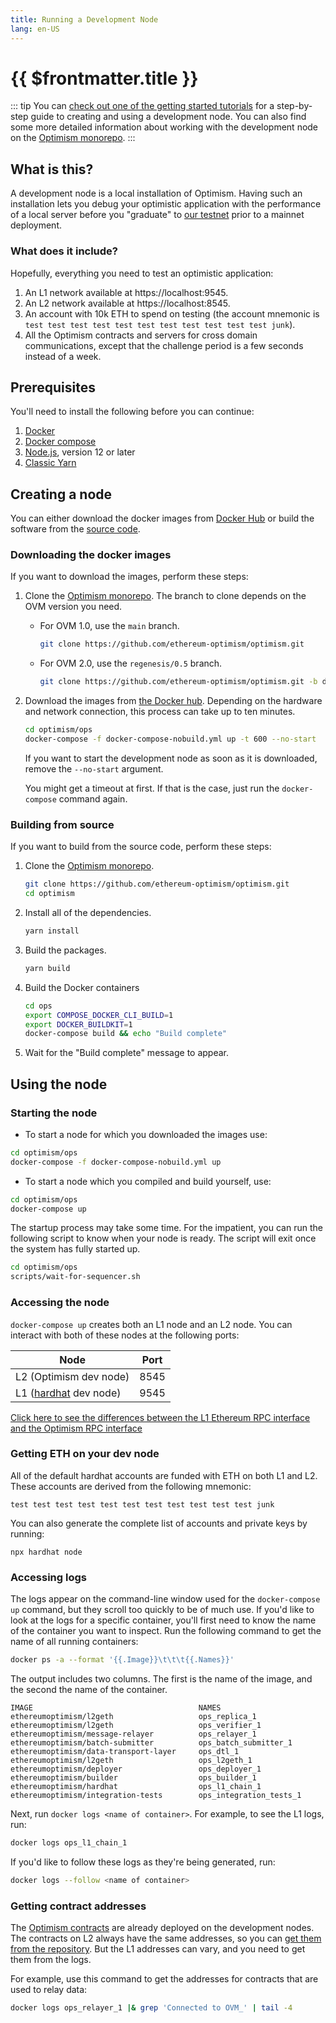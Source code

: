 ```yaml
---
title: Running a Development Node
lang: en-US
---
```


# {{ $frontmatter.title }}

::: tip
You can [check out one of the getting started tutorials](https://github.com/ethereum-optimism/optimism-tutorial/tree/main/hardhat) for a step-by-step guide to creating and using a development node.
You can also find some more detailed information about working with the development node on the [Optimism monorepo](https://github.com/ethereum-optimism/optimism#development-quick-start).
:::

## What is this?

A development node is a local installation of Optimism.
Having such an installation lets you debug your optimistic 
application with the performance of a local server before you 
"graduate" to 
[our testnet](../../infra/networks.md#optimism-kovan-testnet) prior
to a mainnet deployment.

### What does it include?

Hopefully, everything you need to test an optimistic application:

1. An L1 network available at https://localhost:9545.
1. An L2 network available at https://localhost:8545.
1. An account with 10k ETH to spend on testing (the account
   mnemonic is 
   `test test test test test test test test test test test junk`).
1. All the Optimism contracts and servers for cross
   domain communications, except that the challenge period is
   a few seconds instead of a week.   


## Prerequisites

You'll need to install the following before you can continue:

1. [Docker](https://www.docker.com/)
1. [Docker compose](https://docs.docker.com/compose/install/)
1. [Node.js](https://nodejs.org/en/), version 12 or later
1. [Classic Yarn](https://classic.yarnpkg.com/lang/en/)


## Creating a node

You can either download the docker images from [Docker 
Hub](https://hub.docker.com/u/ethereumoptimism) or build the software from the [source code](https://github.com/ethereum-optimism/optimism).


### Downloading the docker images

If you want to download the images, perform these steps:


1. Clone the [Optimism monorepo](https://github.com/ethereum-optimism/optimism).
   The branch to clone depends on the OVM version you need.

   - For OVM 1.0, use the `main` branch.

     ```sh
     git clone https://github.com/ethereum-optimism/optimism.git
     ```

   - For OVM 2.0, use the `regenesis/0.5` branch.

     ```sh
     git clone https://github.com/ethereum-optimism/optimism.git -b develop
     
     ```

2. Download the images from [the Docker 
   hub](https://hub.docker.com/u/ethereumoptimism). Depending on the hardware
   and network connection, this process can take up to ten minutes.

   ```sh
   cd optimism/ops
   docker-compose -f docker-compose-nobuild.yml up -t 600 --no-start
   ``` 

   If you want to start the development node as soon as 
   it is downloaded, remove the `--no-start` argument.

   You might get a timeout at first. If that is the case, just 
   run the `docker-compose` command again.


### Building from source

If you want to build from the source code, perform these steps:

1. Clone the [Optimism monorepo](https://github.com/ethereum-optimism/optimism).

   ```sh
   git clone https://github.com/ethereum-optimism/optimism.git
   cd optimism
   ```

2. Install all of the dependencies.   

   ```sh
   yarn install
   ```

3. Build the packages.
   ```sh
   yarn build
   ```

4. Build the Docker containers

   ```sh
   cd ops
   export COMPOSE_DOCKER_CLI_BUILD=1
   export DOCKER_BUILDKIT=1
   docker-compose build && echo "Build complete"
   ```

5. Wait for the "Build complete" message to appear.

## Using the node

### Starting the node

- To start a node for which you downloaded the images use:

```sh
cd optimism/ops
docker-compose -f docker-compose-nobuild.yml up
```

- To start a node which you compiled and build yourself, use:

```sh
cd optimism/ops
docker-compose up
```


The startup process may take some time.
For the impatient, you can run the following script to know when your node is ready.
The script will exit once the system has fully started up.

```sh
cd optimism/ops
scripts/wait-for-sequencer.sh
```

### Accessing the node

`docker-compose up` creates both an L1 node and an L2 node.
You can interact with both of these nodes at the following ports:

| Node                                         | Port | 
| -------------------------------------------- | ---- |
| L2 (Optimism dev node)            | 8545 |
| L1 ([hardhat](https://hardhat.org) dev node) | 9545 |


[Click here to see the differences between the L1 Ethereum RPC interface and the Optimism RPC interface](./json-rpc.md)

### Getting ETH on your dev node

All of the default hardhat accounts are funded with ETH on both L1 and L2.
These accounts are derived from the following mnemonic:

```
test test test test test test test test test test test junk
```

You can also generate the complete list of accounts and private keys by running:

```
npx hardhat node
```

### Accessing logs

The logs appear on the command-line window used for the `docker-compose up` command, but they scroll too quickly to be of much use.
If you'd like to look at the logs for a specific container, you'll first need to know the name of the container you want to inspect.
Run the following command to get the name of all running containers:

```sh
docker ps -a --format '{{.Image}}\t\t\t{{.Names}}'
```

The output includes two columns. The first is the name of the image, and the second the name of the container.

```
IMAGE                                     NAMES
ethereumoptimism/l2geth                   ops_replica_1
ethereumoptimism/l2geth                   ops_verifier_1
ethereumoptimism/message-relayer          ops_relayer_1
ethereumoptimism/batch-submitter          ops_batch_submitter_1
ethereumoptimism/data-transport-layer     ops_dtl_1
ethereumoptimism/l2geth                   ops_l2geth_1
ethereumoptimism/deployer                 ops_deployer_1
ethereumoptimism/builder                  ops_builder_1
ethereumoptimism/hardhat                  ops_l1_chain_1
ethereumoptimism/integration-tests        ops_integration_tests_1
```

Next, run `docker logs <name of container>`.
For example, to see the L1 logs, run:

```sh
docker logs ops_l1_chain_1
```

If you'd like to follow these logs as they're being generated, run:

```sh
docker logs --follow <name of container>
```


### Getting contract addresses

The [Optimism contracts](../../protocol/protocol-2.0.md#chain-contracts) 
are already deployed on the development nodes. The contracts on L2 always have the 
same addresses, so you can 
[get them from the repository](https://github.com/ethereum-optimism/optimism/tree/ef5343d61708f2d15f51dca981f03ee4ac447c21/packages/contracts/deployments#predeploy-contracts). But the L1 addresses can vary, and
you need to get them from the logs.

For example, use this command to get the addresses for contracts that are used to relay data:

  ```sh
  docker logs ops_relayer_1 |& grep 'Connected to OVM_' | tail -4 
  ```
